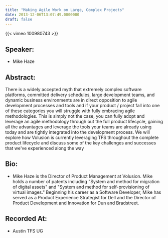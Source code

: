 ```yaml
---
title: "Making Agile Work on Large, Complex Projects"
date: 2013-12-06T13:07:49.0000000
draft: false
---
```


{{< vimeo 100980743 >}}

## Speaker:

 - Mike Haze

## Abstract:

<p>There is a widely accepted myth that extremely complex software platforms, committed delivery schedules, large development teams, and dynamic business environments are in direct opposition to agile development processes and tools and if your product / project fall into one of these categories you will struggle with fully embracing agile methodologies. This is simply not the case, you can fully adopt and leverage an agile methodology through out the full product lifecycle, gaining all the advantages and leverage the tools your teams are already using today and are tightly integrated into the development process. We will explore how Volusion is currently leveraging TFS throughout the complete product lifecycle and discuss some of the key challenges and successes that we've experienced along the way</p>

## Bio:

 - <p>Mike Haze  is the Director of Product Management at Volusion. Mike holds a number of patents including "System and method for migration of digital assets" and "System and method for self-provisioning of virtual images." Beginning his career as a Software Developer, Mike has served as a Product Experience Strategist for Dell and the Director of Product Development and Innovation for Dun and Bradstreet. 
</p>

## Recorded At:

 - Austin TFS UG

